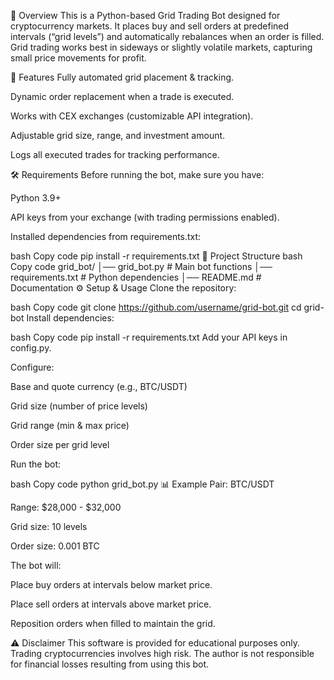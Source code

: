 📌 Overview
This is a Python-based Grid Trading Bot designed for cryptocurrency markets.
It places buy and sell orders at predefined intervals (“grid levels”) and automatically rebalances when an order is filled.
Grid trading works best in sideways or slightly volatile markets, capturing small price movements for profit.

🚀 Features
Fully automated grid placement & tracking.

Dynamic order replacement when a trade is executed.

Works with CEX exchanges (customizable API integration).

Adjustable grid size, range, and investment amount.

Logs all executed trades for tracking performance.

🛠 Requirements
Before running the bot, make sure you have:

Python 3.9+

API keys from your exchange (with trading permissions enabled).

Installed dependencies from requirements.txt:

bash
Copy code
pip install -r requirements.txt
📂 Project Structure
bash
Copy code
grid_bot/
│── grid_bot.py          # Main bot functions
│── requirements.txt     # Python dependencies
│── README.md            # Documentation
⚙️ Setup & Usage
Clone the repository:

bash
Copy code
git clone https://github.com/username/grid-bot.git
cd grid-bot
Install dependencies:

bash
Copy code
pip install -r requirements.txt
Add your API keys in config.py.

Configure:

Base and quote currency (e.g., BTC/USDT)

Grid size (number of price levels)

Grid range (min & max price)

Order size per grid level

Run the bot:

bash
Copy code
python grid_bot.py
📊 Example
Pair: BTC/USDT

Range: $28,000 - $32,000

Grid size: 10 levels

Order size: 0.001 BTC

The bot will:

Place buy orders at intervals below market price.

Place sell orders at intervals above market price.

Reposition orders when filled to maintain the grid.

⚠️ Disclaimer
This software is provided for educational purposes only.
Trading cryptocurrencies involves high risk.
The author is not responsible for financial losses resulting from using this bot.
